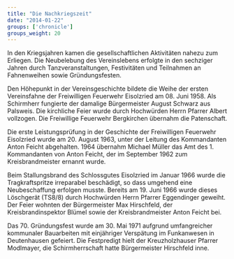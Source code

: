 ```yaml
---
title: "Die Nachkriegszeit"
date: "2014-01-22"
groups: ['chronicle']
groups_weight: 20
---
```

In den Kriegsjahren kamen die gesellschaftlichen Aktivitäten nahezu zum Erliegen. Die Neubelebung des Vereinslebens erfolgte in den sechziger Jahren durch Tanzveranstaltungen, Festivitäten und Teilnahmen an Fahnenweihen sowie Gründungsfesten.

Den Höhepunkt in der Vereinsgeschichte bildete die Weihe der ersten Vereinsfahne der Freiwilligen Feuerwehr Eisolzried am 08. Juni 1958. Als Schirmherr fungierte der damalige Bürgermeister August Schwarz aus Palsweis. Die kirchliche Feier wurde durch Hochwürden Herrn Pfarrer Albert vollzogen. Die Freiwillige Feuerwehr Bergkirchen übernahm die Patenschaft.

Die erste Leistungsprüfung in der Geschichte der Freiwilligen Feuerwehr Eisolzried wurde am 20. August 1963, unter der Leitung des Kommandanten Anton Feicht abgehalten. 1964 übernahm Michael Müller das Amt des 1. Kommandanten von Anton Feicht, der im September 1962 zum Kreisbrandmeister ernannt wurde.

Beim Stallungsbrand des Schlossgutes Eisolzried im Januar 1966 wurde die Tragkraftspritze irreparabel beschädigt, so dass umgehend eine Neubeschaffung erfolgen musste. Bereits am 19. Juni 1966 wurde dieses Löschgerät (TS8/8) durch Hochwürden Herrn Pfarrer Eggendinger geweiht. Der Feier wohnten der Bürgermeister Max Hirschfeld, der Kreisbrandinspektor Blümel sowie der Kreisbrandmeister Anton Feicht bei.

Das 70. Gründungsfest wurde am 30. Mai 1971 aufgrund umfangreicher kommunaler Bauarbeiten mit einjähriger Verspätung im Funkanwesen in Deutenhausen gefeiert. Die Festpredigt hielt der Kreuzholzhauser Pfarrer Modlmayer, die Schirmherrschaft hatte Bürgermeister Hirschfeld inne.
